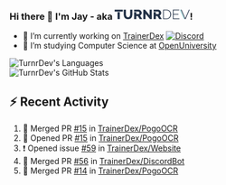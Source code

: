 ### Hi there 👋 I'm Jay - aka <img src="https://raw.githubusercontent.com/TurnrDev/TurnrDev/master/Logo/SVG/TurnrDev_Logo_Dark%20Blue%20%26%20Teal.svg" alt="TurnrDev" height="17.5px">!

- 🔭 I’m currently working on [TrainerDex](https://www.github.com/TrainerDex) [![Discord](https://discordapp.com/api/v6/guilds/364313717720219651/widget.png?style=shield)](http://discord.trainerdex.co.uk/)
- 🤔 I’m studying Computer Science at [OpenUniversity](http://www.open.ac.uk/courses/computing-it/degrees/bsc-computing-it-software-q62-soft)

![TurnrDev's Languages](https://github-readme-stats.vercel.app/api/top-langs/?username=TurnrDev&layout=compact&hide_border=true&title_color=1fa6aa&text_color=233247)
<br>
![TurnrDev's GitHub Stats](https://github-readme-stats.vercel.app/api?username=TurnrDev&show_icons=true&hide_border=true&count_private=true&include_all_commits=true&icon_color=1fa6aa&title_color=1fa6aa&text_color=233247)
<br>

## :zap: Recent Activity

<!--START_SECTION:activity-->
1. 🎉 Merged PR [#15](https://github.com/TrainerDex/PogoOCR/pull/15) in [TrainerDex/PogoOCR](https://github.com/TrainerDex/PogoOCR)
2. 💪 Opened PR [#15](https://github.com/TrainerDex/PogoOCR/pull/15) in [TrainerDex/PogoOCR](https://github.com/TrainerDex/PogoOCR)
3. ❗️ Opened issue [#59](https://github.com/TrainerDex/Website/issues/59) in [TrainerDex/Website](https://github.com/TrainerDex/Website)
4. 🎉 Merged PR [#56](https://github.com/TrainerDex/DiscordBot/pull/56) in [TrainerDex/DiscordBot](https://github.com/TrainerDex/DiscordBot)
5. 🎉 Merged PR [#14](https://github.com/TrainerDex/PogoOCR/pull/14) in [TrainerDex/PogoOCR](https://github.com/TrainerDex/PogoOCR)
<!--END_SECTION:activity-->
